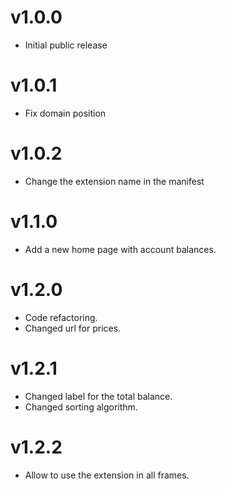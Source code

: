 # v1.0.0

- Initial public release


# v1.0.1

- Fix domain position

# v1.0.2

- Change the extension name in the manifest

# v1.1.0

- Add a new home page with account balances.

# v1.2.0

- Code refactoring.
- Changed url for prices.

# v1.2.1

- Changed label for the total balance.
- Changed sorting algorithm.


# v1.2.2

- Allow to use the extension in all frames.